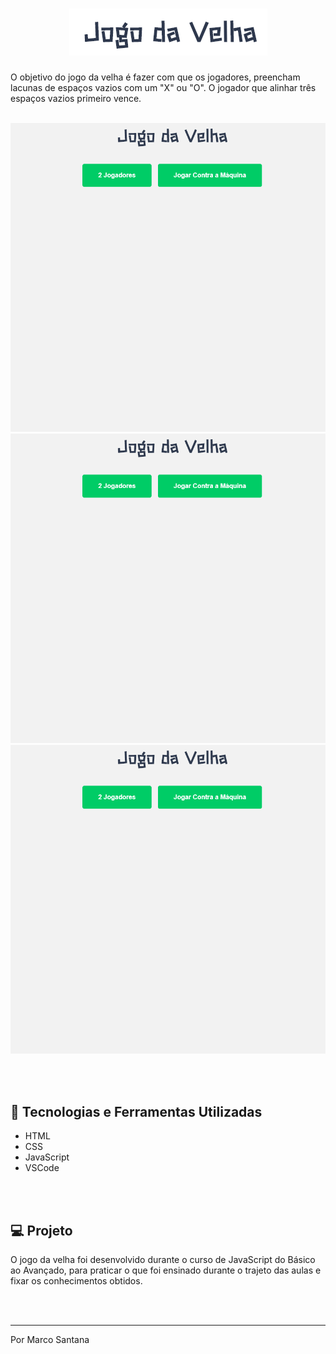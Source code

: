 <h1 align="center">
<img src="github/capa.png" alt="Jogo da Velha">
</h1>
O objetivo do jogo da velha é fazer com que os jogadores, preencham lacunas de espaços vazios com um "X" ou "O". O jogador que alinhar três espaços vazios primeiro vence.
<br><br>

<p align="center">
    <img src="github/jogo-da-velha-2-jogadores.gif" alt="jogo da velha 2 jogadores" width="600px">
    <img src="github/jogo-da-velha-empate.gif" alt="jogo da velha empate" width="600px">
    <img src="github/jogo-da-velha-2-ia-2.gif" alt="jogo da velha ia" width="600px">
</p>
<br><br>

## 🔨 Tecnologias e Ferramentas Utilizadas

- HTML
- CSS
- JavaScript
- VSCode

<br><br>

## 💻 Projeto 
O jogo da velha foi desenvolvido durante o curso de JavaScript do Básico ao Avançado, para praticar o que foi ensinado durante o trajeto das aulas e fixar os conhecimentos obtidos.

<br><br>

<hr>
Por Marco Santana